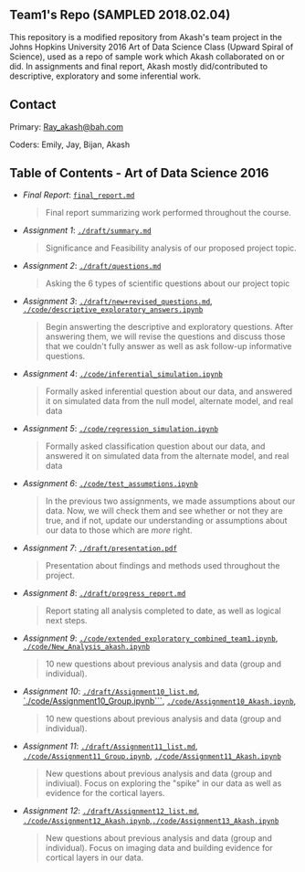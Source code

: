 ## Team1's Repo (SAMPLED 2018.02.04)
This repository is a modified repository from Akash's team project in the Johns Hopkins University 2016 Art of Data Science Class (Upward Spiral of Science), used as a repo of sample work which Akash collaborated on or did. In assignments and final report, Akash mostly did/contributed to descriptive, exploratory and some inferential work.


## Contact
Primary: Ray_akash@bah.com 

Coders: Emily, Jay, Bijan, Akash

## Table of Contents - Art of Data Science 2016

- *Final Report*: [``final_report.md``](final_report.md)
  > Final report summarizing work performed throughout the course.

- *Assignment 1*: [``./draft/summary.md``](./draft/summary.md)
  > Significance and Feasibility analysis of our proposed project topic. 

- *Assignment 2*: [``./draft/questions.md``](./draft/questions.md)
  > Asking the 6 types of scientific questions about our project topic

- *Assignment 3*: [``./draft/new+revised_questions.md``](./draft/new+revised_questions.md), [``./code/descriptive_exploratory_answers.ipynb``](./code/descriptive_exploratory_answers.ipynb)
  > Begin answerting the descriptive and exploratory questions. After answering them, we will revise the questions and discuss those that we couldn't fully answer as well as ask follow-up informative questions.

- *Assignment 4*: [``./code/inferential_simulation.ipynb``](./code/inferential_simulation.ipynb)
  >  Formally asked inferential question about our data, and answered it on simulated data from the null model, alternate model, and real data

- *Assignment 5*: [``./code/regression_simulation.ipynb``](./code/regression_simulation.ipynb)
  > Formally asked classification question about our data, and answered it on simulated data from the alternate model, and real data

- *Assignment 6*: [``./code/test_assumptions.ipynb``](./code/test_assumptions.ipynb)
   > In the previous two assignments, we made assumptions about our data. Now, we will check them and see whether or not they are true, and if not, update our understanding or assumptions about our data to those which are *more* right.

- *Assignment 7*: [``./draft/presentation.pdf``](./draft/presentation.pdf)
  > Presentation about findings and methods used throughout the project. 

- *Assignment 8*: [``./draft/progress_report.md``](./draft/progress_report.md)
  > Report stating all analysis completed to date, as well as logical next steps.

- *Assignment 9*: [``./code/extended_exploratory_combined_team1.ipynb``](./code/extended_exploratory_combined_team1.ipynb), [``./code/New_Analysis_akash.ipynb``](./code/New_Analysis_akash.ipynb)
  > 10  new questions about previous analysis and data (group and individual).

- *Assignment 10*: [``./draft/Assignment10_list.md``](./draft/Assignment10_list.md), [`./code/Assignment10_Group.ipynb```](./code/Assignment10_Group.ipynb), [``./code/Assignment10_Akash.ipynb``](./code/Assignment10_Akash.ipynb),
  > 10 new questions about previous analysis and data (group and individual).

- *Assignment 11*: [``./draft/Assignment11_list.md``](./draft/Assignment11_list.md), [``./code/Assignment11_Group.ipynb``](./code/Assignment11_Group.ipynb), [``./code/Assignment11_Akash.ipynb``](./code/Assignment11_Akash.ipynb)
  > New questions about previous analysis and data (group and indiviual). Focus on exploring the "spike" in our data as well as evidence for the cortical layers.

- *Assignment 12*: [``./draft/Assignment12_list.md``](./draft/Assignment12_list.md), [``./code/Assignment12_Akash.ipynb``](./code/Assignment12_Akash.ipynb),[``./code/Assignment13_Akash.ipynb``](./code/Assignment13_Akash.ipynb)
  > New questions about previous analysis and data (group and individual). Focus on imaging data and building evidence for cortical layers in our data.